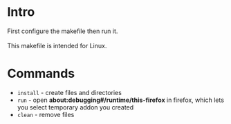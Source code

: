 # Intro
First configure the makefile then run it.<br><br>
This makefile is intended for Linux.


# Commands
- `install` - create files and directories
- `run` - open **about:debugging#/runtime/this-firefox** in firefox, which lets you select temporary addon you created
- `clean` - remove files

